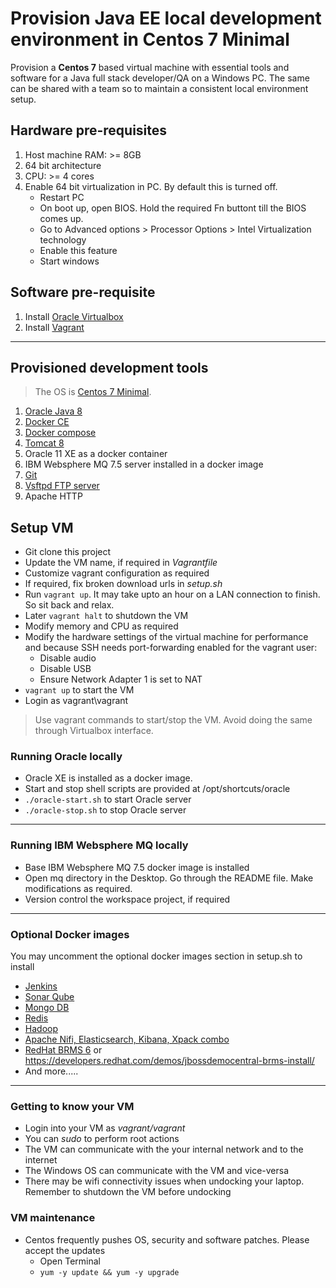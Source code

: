 # Provision Java EE local development environment in Centos 7 Minimal
Provision a __Centos 7__ based virtual machine with essential tools and software for a Java full stack developer/QA on a Windows PC. The same can be shared with a team so to maintain a consistent local environment setup.

## Hardware pre-requisites
1. Host machine RAM: >= 8GB
2. 64 bit architecture
3. CPU: >= 4 cores
4. Enable 64 bit virtualization in PC. By default this is turned off.
    - Restart PC
	- On boot up, open BIOS. Hold the required Fn buttont till the BIOS comes up.
	- Go to Advanced options > Processor Options > Intel Virtualization technology
	- Enable this feature
	- Start windows

## Software pre-requisite
1. Install [Oracle Virtualbox](https://www.virtualbox.org/wiki/VirtualBox)
2. Install [Vagrant](https://releases.hashicorp.com/vagrant/1.9.5/vagrant_1.9.5.msi?_ga=2.68613393.1872668840.1498641367-39875197.1498641367)
--------------------------------------------------------------------

## Provisioned development tools
> The OS is [Centos 7 Minimal](https://wiki.centos.org/Manuals/ReleaseNotes/CentOS7).
1. [Oracle Java 8](http://www.oracle.com/technetwork/java/javase/downloads/jdk8-downloads-2133151.html)
2. [Docker CE](https://www.docker.com/community-edition)
3. [Docker compose](https://docs.docker.com/compose/)
4. [Tomcat 8](https://tomcat.apache.org/tomcat-8.0-doc/index.html)
5. Oracle 11 XE as a docker container
6. IBM Websphere MQ 7.5 server installed in a docker image
7. [Git](https://git-scm.com/)
8. [Vsftpd FTP server](https://security.appspot.com/vsftpd.html)
9. Apache HTTP

## Setup VM
- Git clone this project
- Update the VM name, if required in _Vagrantfile_
- Customize vagrant configuration as required
- If required, fix broken download urls in _setup.sh_
- Run `vagrant up`. It may take upto an hour on a LAN connection to finish. So sit back and relax.
- Later `vagrant halt` to shutdown the VM
- Modify memory and CPU as required
- Modify the hardware settings of the virtual machine for performance and because SSH needs port-forwarding enabled for the vagrant user:
    - Disable audio
    - Disable USB
    - Ensure Network Adapter 1 is set to NAT
- `vagrant up` to start the VM
- Login as vagrant\vagrant
> Use vagrant commands to start/stop the VM. Avoid doing the same through Virtualbox interface.

### Running Oracle locally
- Oracle XE is installed as a docker image. 
- Start and stop shell scripts are provided at /opt/shortcuts/oracle
- `./oracle-start.sh` to start Oracle server
- `./oracle-stop.sh` to stop Oracle server

--------

### Running IBM Websphere MQ locally
- Base IBM Websphere MQ 7.5 docker image is installed
- Open mq directory in the Desktop. Go through the README file. Make modifications as required.
- Version control the workspace project, if required

-------

### Optional Docker images
You may uncomment the optional docker images section in setup.sh to install 
- [Jenkins](https://hub.docker.com/_/jenkins/)
- [Sonar Qube](https://hub.docker.com/r/library/sonarqube/)
- [Mongo DB](https://hub.docker.com/r/library/mongo/)
- [Redis](https://hub.docker.com/_/redis/)
- [Hadoop](https://github.com/anair-it/hadoop-docker-lite/)
- [Apache Nifi, Elasticsearch, Kibana, Xpack combo](https://hub.docker.com/r/anoopnair/nifi-alpine/)
- [RedHat BRMS 6](https://hub.docker.com/r/anoopnair/jboss-brms/) or https://developers.redhat.com/demos/jbossdemocentral-brms-install/
- And more.....

-----

### Getting to know your VM
- Login into your VM as _vagrant/vagrant_
- You can _sudo_ to perform root actions
- The VM can communicate with the your internal network and to the internet
- The Windows OS can communicate with the VM and vice-versa
- There may be wifi connectivity issues when undocking your laptop. Remember to shutdown the VM before undocking

### VM maintenance
- Centos frequently pushes OS, security and software patches. Please accept the updates
	- Open Terminal
	- ``yum -y update && yum -y upgrade``
